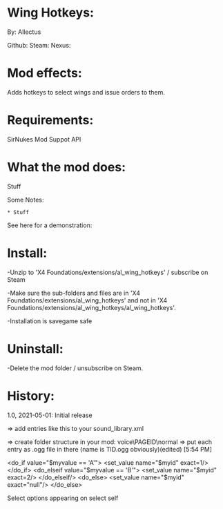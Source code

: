 Wing Hotkeys:
============
By: Allectus

Github:
Steam:
Nexus:

Mod effects:
============
Adds hotkeys to select wings and issue orders to them.

Requirements:
=============
SirNukes Mod Suppot API

What the mod does:
==================

Stuff

Some Notes:

	* Stuff
	
See here for a demonstration:

Install:
========
-Unzip to 'X4 Foundations/extensions/al_wing_hotkeys' / subscribe on Steam

-Make sure the sub-folders and files are in 'X4 Foundations/extensions/al_wing_hotkeys' and not in 'X4 Foundations/extensions/al_wing_hotkeys/al_wing_hotkeys'.

-Installation is savegame safe

Uninstall:
==========
-Delete the mod folder / unsubscribe on Steam.

History:
========
1.0, 2021-05-01: Initial release


=> add entries like this to your sound_library.xml
<soundlibrary>
  <sound id="PAGEID_normal" description="Board computer - Betty" repeat="1" is3d="1" preload="0">
    <sample start="extensions\MODFOLDER\voice\PAGEID\normal"/>
    <effects>
      <filter mode="bandpass" frequency="0.26" oneoverq="1.45"/>
      <reverb room="sewer pipe" roomsize="10" drymix="5" density="90"/>
    </effects>
  </sound>
  <sound id="PAGEID_comm" description="Board computer - Betty" repeat="1" is3d="1" preload="0">
    <sample start="\extensions\MODFOLDER\voice\PAGEID\normal"/>
    <effects>
      <filter mode="bandpass" frequency="0.26" oneoverq="1.45"/>
      <reverb room="sewer pipe" roomsize="10" drymix="5" density="90"/>
    </effects>
  </sound>
</soundlibrary>

=> create folder structure in your mod:
voice\PAGEID\normal
=> put each entry as .ogg file in there (name is TID.ogg obviously)(edited)
[5:54 PM]


  <datatype name="controllable" type="object">
    <property name="commander" result="Commander object (if this is a subordinate)" type="controllable" />
    <property name="assignment" result="Assignment of this subordinate under the commanding object" type="assignment" />
    <property name="canuseassignment.{$assignment}.{$controllable}" result="Can this object use the specified assignment when subordinate to the specified commander. $assignment can be null." type="boolean"/>
    <property name="commanderentity" result="Commander entity (if this is a subordinate)" type="entity" />
    <property name="activesubordinategroupids" result="List of subordinate group IDs with assigned ships" type="list" />
    <property name="subordinates" result="List of subordinates" type="list" />
    <property name="subordinates.{$assignment}" result="List of subordinates of the commander with the specified assignment" type="list" />
    <property name="subordinategroupassignment.{$subordinategroupid}" result="Assignment of subordinate group with specified ID" type="assignment"/>
    <property name="subordinategroupdockoverride" result="Whether subordinate group of controllable is set to always dock at commander" type="boolean"/>
    <property name="subordinategroupid" result="Subordinate group ID that controllable currently belongs to" type="integer"/>
    <property name="subordinatesingroup.{$subordinategroupid}" result="List of direct subordinates of the commander in the specified subordinate group" type="list" />
    <property name="allsubordinates" result="List of all subordinates, including those not directly commanded by this" type="list" />
    <property name="allcommanders" result="List of all commanders, including those not directly commanding this" type="list" />
    <property name="canhavecommander.{$component}" result="true iff the $component (or its controllable context) can be a commander for this" type="boolean" />
    <property name="fleet.name" result="Name of fleet (empty string if not a fleet commander)" type="string" />
    <property name="fleet.iscommander" result="True if object is commander of its own fleet" type="boolean"/>
    <property name="fleet.commander" result="Fleet commander object (top level fleet, null if that commander is not a fleet commader, e.g. is a unit or not player owned)" type="controllable"/>
    <property name="toplevelcommander" result="Top-level commander object. May be a station or the ship that the player is flying." type="controllable"/>

	
	
<do_if value="$myvalue == 'A'">
	<set_value name="$myid" exact=1/>
</do_if>
<do_elseif value="$myvalue == 'B'">
	<set_value name="$myid" exact=2/>
</do_elseif/>
<do_else>
	<set_value name="$myid" exact="null"/>
</do_else>

Select options appearing on select self
